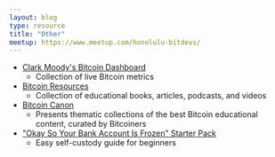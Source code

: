 ```yaml
---
layout: blog
type: resource
title: "Other"
meetup: https://www.meetup.com/honolulu-bitdevs/
---
```


- [Clark Moody's Bitcoin Dashboard](https://bitcoin.clarkmoody.com/dashboard/)
  - Collection of live Bitcoin metrics
- [Bitcoin Resources](https://bitcoin-resources.com/)
  - Collection of educational books, articles, podcasts, and videos
- [Bitcoin Canon](https://www.swanbitcoin.com/canon)
  - Presents thematic collections of the best Bitcoin educational content, curated by Bitcoiners
- ["Okay So Your Bank Account Is Frozen" Starter Pack](https://bankaccountfrozen.com/)
  - Easy self-custody guide for beginners
